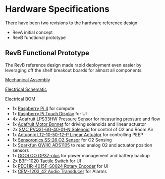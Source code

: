 # Hardware Specifications

There have been two revisions to the hardware reference design

* RevA initial concept
* RevB functional prototype

## RevB Functional Prototype

The RevB reference design made rapid deployment even easier by leveraging off the shelf breakout boards for almost all components.

[Mechanical Assembly](hardware/mechanical/RevB.pdf)

[Electrical Schematic](hardware/electrical/RevB.pdf)

Electrical BOM

- 1x [Raspberry Pi 4](https://www.raspberrypi.org/products/raspberry-pi-4-model-b/) for compute
- 1x [Raspberry Pi Touch Display](https://www.raspberrypi.org/products/raspberry-pi-touch-display/) for UI
- 4x [Adafruit LPS33HW Pressure Sensor](https://www.adafruit.com/product/4414) for measuring pressure and flow
- 1x [Adafruit Motor Bonnet](https://www.adafruit.com/product/4280) for driving solenoids and linear actuator
- 2x [SMC PVQ31-6G-40-01-N Solenoid](https://www.smcpneumatics.com/pdfs/PVQ.pdf) for control of O2 and Room Air
- 1x [Actuonix L12-10-50-12-P Linear Actuator](https://s3.amazonaws.com/actuonix/Actuonix+L12+Datasheet.pdf) for controlling PEEP
- 1x [Sensoronics SS-26 O2 Sensor](https://www.sensoronics.com/products/ss-26-replaces-msa-806572) for O2 Sensing
- 1x [Sparkfun QWIIC ADS1105](https://www.sparkfun.com/products/15334) to read analog O2 and actuator position sensors
- 1x [GOOLOO GP37-plus](http://www.gooloo.com/products-detail.php?ProId=41) for power management and battery backup
- 2x [B3F-1020 Tactile Switch](https://www.digikey.com/product-detail/en/omron-electronics-inc-emc-div/B3F-1020/SW402-ND/44059) for UI
- 1x [PEC11R-4015F-S0024 Rotary Encoder](https://www.digikey.com/product-detail/en/bourns-inc/PEC11R-4015F-S0024/PEC11R-4015F-S0024-ND/4499668) for UI
- 1x [CEM-1203_42 Audio Transducer](https://www.digikey.com/product-detail/en/cui-devices/CEM-1203-42/102-1153-ND/412412) for Alarms

